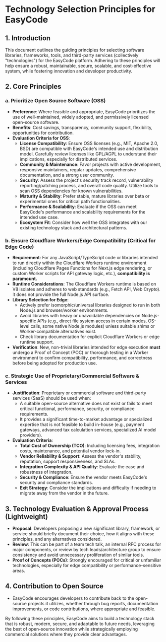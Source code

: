 # Technology Selection Principles for EasyCode

## 1. Introduction

This document outlines the guiding principles for selecting software libraries, frameworks, tools, and third-party services (collectively "technologies") for the EasyCode platform. Adhering to these principles will help ensure a robust, maintainable, secure, scalable, and cost-effective system, while fostering innovation and developer productivity.

## 2. Core Principles

### a. Prioritize Open Source Software (OSS)

-   **Preference**: Where feasible and appropriate, EasyCode prioritizes the use of well-maintained, widely adopted, and permissively licensed open-source software.
-   **Benefits**: Cost savings, transparency, community support, flexibility, opportunities for contribution.
-   **Evaluation Criteria for OSS**:
    -   **License Compatibility**: Ensure OSS licenses (e.g., MIT, Apache 2.0, BSD) are compatible with EasyCode's intended use and distribution model. Carefully review licenses like GPL/AGPL to understand their implications, especially for distributed services.
    -   **Community & Maintenance**: Favor projects with active development, responsive maintainers, regular updates, comprehensive documentation, and a strong user community.
    -   **Security**: Assess the project's security track record, vulnerability reporting/patching process, and overall code quality. Utilize tools to scan OSS dependencies for known vulnerabilities.
    -   **Maturity & Stability**: Prefer stable, mature libraries over beta or experimental ones for critical path functionalities.
    -   **Performance & Scalability**: Evaluate if the OSS can meet EasyCode's performance and scalability requirements for the intended use case.
    -   **Ecosystem Fit**: Consider how well the OSS integrates with our existing technology stack and architectural patterns.

### b. Ensure Cloudflare Workers/Edge Compatibility (Critical for Edge Code)

-   **Requirement**: For any JavaScript/TypeScript code or libraries intended to run directly within the Cloudflare Workers runtime environment (including Cloudflare Pages Functions for Next.js edge rendering, or custom Worker scripts for API gateway logic, etc.), **compatibility is paramount.**
-   **Runtime Considerations**: The Cloudflare Workers runtime is based on V8 isolates and adheres to web standards (e.g., Fetch API, Web Crypto). It does not provide the full Node.js API surface.
-   **Library Selection for Edge**:
    -   Actively prefer isomorphic/universal libraries designed to run in both Node.js and browser/worker environments.
    -   Avoid libraries with heavy or unavoidable dependencies on Node.js-specific APIs (e.g., direct file system access in certain modes, OS-level calls, some native Node.js modules) unless suitable shims or Worker-compatible alternatives exist.
    -   Check library documentation for explicit Cloudflare Workers or edge runtime support.
-   **Verification**: New, non-trivial libraries intended for edge execution **must** undergo a Proof of Concept (POC) or thorough testing in a Worker environment to confirm compatibility, performance, and correctness before being adopted for production use.

### c. Strategic Use of Proprietary/Commercial Software & Services

-   **Justification**: Proprietary or commercial software and third-party services (SaaS) should be used when:
    -   A suitable open-source alternative does not exist or fails to meet critical functional, performance, security, or compliance requirements.
    -   It provides a significant time-to-market advantage or specialized expertise that is not feasible to build in-house (e.g., payment gateways, advanced tax calculation services, specialized AI model providers).
-   **Evaluation Criteria**:
    -   **Total Cost of Ownership (TCO)**: Including licensing fees, integration costs, maintenance, and potential vendor lock-in.
    -   **Vendor Reliability & Support**: Assess the vendor's stability, reputation, support responsiveness, and SLAs.
    -   **Integration Complexity & API Quality**: Evaluate the ease and robustness of integration.
    -   **Security & Compliance**: Ensure the vendor meets EasyCode's security and compliance standards.
    -   **Exit Strategy**: Consider the implications and difficulty if needing to migrate away from the vendor in the future.

## 3. Technology Evaluation & Approval Process (Lightweight)

-   **Proposal**: Developers proposing a new significant library, framework, or service should briefly document their choice, how it aligns with these principles, and any alternatives considered.
-   **Review**: This can be part of a team tech talk, an internal RFC process for major components, or review by tech leads/architecture group to ensure consistency and avoid unnecessary proliferation of similar tools.
-   **Proof of Concepts (POCs)**: Strongly encouraged for critical or unfamiliar technologies, especially for edge compatibility or performance-sensitive areas.

## 4. Contribution to Open Source

-   EasyCode encourages developers to contribute back to the open-source projects it utilizes, whether through bug reports, documentation improvements, or code contributions, where appropriate and feasible.

By following these principles, EasyCode aims to build a technology stack that is robust, modern, secure, and adaptable to future needs, leveraging the best of open-source innovation while strategically employing commercial solutions where they provide clear advantages.
```
